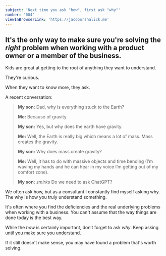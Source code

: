 ```yaml
---
subject: 'Next time you ask "how", first ask "why"'
number: '004'
viewInBrowserLink: 'https://jacoborshalick.me'
---
```


## It's the only way to make sure you're solving the *right* problem when working with a product owner or a member of the business.

Kids are great at getting to the root of anything they want to understand.

They're curious.

When they want to know more, they ask.

A recent conversation:

> __My son:__  Dad, why is everything stuck to the Earth?
> 
> __Me:__  Because of gravity.
> 
> __My son:__  Yes, but why does the earth have gravity.
>
> __Me:__  Well, the Earth is really big which means a lot of mass.  Mass creates the gravity.
> 
> __My son:__  Why does mass create gravity?
>
> __Me:__  Well, it has to do with massive objects and time bending (I’m waving my hands and he can hear in my voice I’m getting out of my comfort zone).
>
> __My son:__  *smirks* Do we need to ask ChatGPT?

We often ask how, but as a consultant I constantly find myself asking why.  The why is how you truly understand something.

It's often where you find the deficiencies and the real underlying problems when working with a business.  You can't assume that the way things are done today is the best way.

While the *how* is certainly important, don’t forget to ask *why*.  Keep asking until you make sure you understand.

If it still doesn't make sense, you may have found a problem that's worth solving.